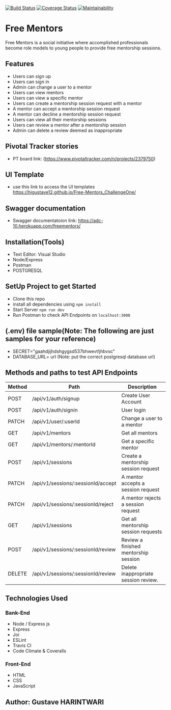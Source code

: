 [![Build Status](https://travis-ci.org/higustave12/Free-Mentors_ChallengeOne.svg?branch=develop)](https://travis-ci.org/higustave12/Free-Mentors_ChallengeOne)
[![Coverage Status](https://coveralls.io/repos/github/higustave12/Free-Mentors_ChallengeOne/badge.svg?branch=develop)](https://coveralls.io/github/higustave12/Free-Mentors_ChallengeOne?branch=develop)
[![Maintainability](https://api.codeclimate.com/v1/badges/e77b28230d0784880a42/maintainability)](https://codeclimate.com/github/higustave12/Free-Mentors_ChallengeOne/maintainability)

# Free Mentors
Free Mentors is a social initiative where accomplished professionals become role models to young people to provide free mentorship sessions.

## Features
* Users can sign up
* Users can sign in
* Admin can change a user to a mentor
* Users can view mentors
* Users can view a specific mentor
* Users can create a mentorship session request with a mentor
* A mentor can accept a mentorship session request
* A mentor can decline a mentorship session request
* Users can view all their mentorship sessions
* Users can review a mentor after a mentorship session
* Admin can delete a review deemed as inappropriate

## Pivotal Tracker stories
* PT board link: (https://www.pivotaltracker.com/n/projects/2379750)

## UI Template
* use this link to access the UI templates  https://higustave12.github.io/Free-Mentors_ChallengeOne/

## Swagger documentation
* Swagger documentatoion link:  https://adc-10.herokuapp.com/freementors/

## Installation(Tools)
* Text Editor: Visual Studio
* Node/Express
* Postman
* POSTGRESQL

## SetUp Project to get Started
* Clone this repo 
* install all dependencies using 
```npm install```
* Start Server 
```npm run dev```
* Run Postman to check API Endpoints on 
```localhost:3000``` 
## (.env) file sample(Note: The following are just samples for your reference)
* SECRET="gaahdjijhdshgygsd537bhwevt!jhbvsc"
* DATABASE_URL= url (Note: put the correct postgresql database url)

## Methods and paths to test API Endpoints

| Method      | Path                                                           | Description                          |
|-------------|----------------------------------------------------------------|--------------------------------------|
| POST        | /api/v1/auth/signup                                            | Create User Account                  |
| POST        | /api/v1/auth/signin                                            | User login                           |
| PATCH       | /api/v1/user/:userId                                           | Change a user to a mentor            |
| GET         | /api/v1/mentors                                                | Get all mentors                      |
| GET         | /api/v1/mentors/:mentorId                                      | Get a specific mentor                |
| POST        | /api/v1/sessions                                               | Create a mentorship session request  |
| PATCH       | /api/v1/sessions/:sessionId/accept                             | A mentor accepts a session request   |
| PATCH       | /api/v1/sessions/:sessionId/reject                             | A mentor rejects a session request   |
| GET         | /api/v1/sessions                                               | Get all mentorship session requests  |
| POST        | /api/v1/sessions/:sessionId/review                             | Review a finished mentorship session |
| DELETE      | /api/v1/sessions/:sessionId/review                             | Delete inappropriate session review. |

## Technologies Used

### Bank-End
* Node / Express js
* Express
* Joi
* ESLint
* Travis CI
* Code Climate & Coveralls

### Front-End
* HTML
* CSS
* JavaScript

## Author: Gustave HARINTWARI 
